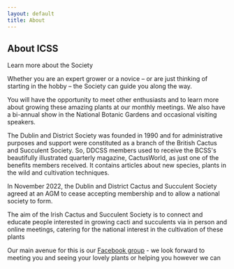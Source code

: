```yaml
---
layout: default
title: About
---
```

<div class="pagebackground clearfix">
    <div class="main_wrapper secondary">
        <section class="background_pages">
            <div class="about_header">
                <h2>
                    About ICSS
                </h2>
                <p class="moto">Learn more about the Society</p>
            </div>
        </section>
        <section class="section_about clearfix">
            <div class="right">
                <p>Whether you are an expert grower or a novice – or are just thinking of starting in the hobby – the Society can guide you along the way. </p>
                <p>You will have the opportunity to meet other enthusiasts and to learn more about growing these amazing plants at our monthly meetings. We also have a bi-annual show in the National Botanic Gardens and occasional visiting speakers.</p>
            </div>
            <div class="left">
                <p>The Dublin and District Society was founded in 1990 and for administrative purposes and support were constituted as a branch of the British Cactus and Succulent Society. So, DDCSS members used to receive the BCSS's beautifully illustrated quarterly magazine, CactusWorld, as just one of the benefits members received. It contains articles about new species, plants in the wild and cultivation techniques. </p>
		<p>In November 2022, the Dublin and District Cactus and Succulent Society agreed at an AGM to cease accepting membership and to allow a national society to form.</p>
		<p>The aim of the Irish Cactus and Succulent Society is to connect and educate people interested in growing cacti and succulents via in person and online meetings, catering for the national interest in the cultivation of these plants</p>
                <p>Our main avenue for this is our <a href="https://www.facebook.com/groups/203262631112580/" target="_blank">Facebook group</a> - we look forward to meeting you and seeing your lovely plants or helping you however we can</p>
            </div>
            <div class="question img clearfix">
            </div>
        </section>
    </div>
</div>
